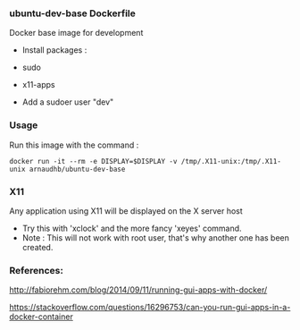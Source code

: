 ### ubuntu-dev-base Dockerfile
Docker base image for development

*  Install packages : 
  * sudo 
  * x11-apps

*  Add a sudoer user "dev"

### Usage

Run this image with the command : 

    docker run -it --rm -e DISPLAY=$DISPLAY -v /tmp/.X11-unix:/tmp/.X11-unix arnaudhb/ubuntu-dev-base

### X11
Any application using X11 will be displayed on the X server host
- Try this with 'xclock' and the more fancy 'xeyes' command.
- Note : This will not work with root user, that's why another one has been created. 


### References:
http://fabiorehm.com/blog/2014/09/11/running-gui-apps-with-docker/

https://stackoverflow.com/questions/16296753/can-you-run-gui-apps-in-a-docker-container
